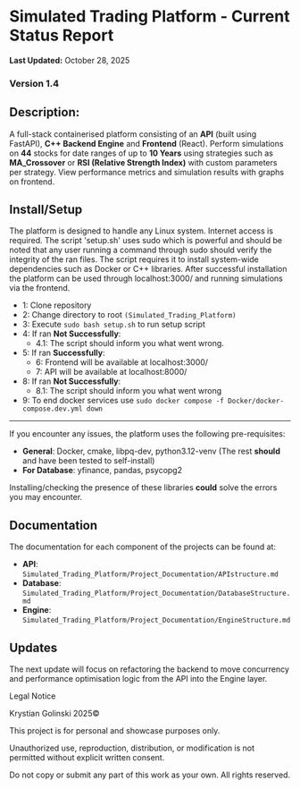 # Simulated Trading Platform - Current Status Report

**Last Updated:** October 28, 2025  

### Version 1.4 

## Description:

A full-stack containerised platform consisting of an **API** (built using FastAPI), **C++ Backend Engine** and **Frontend** (React). Perform simulations on **44** stocks for date ranges of up to **10 Years** using strategies such as **MA_Crossover** or **RSI (Relative Strength Index)** with custom parameters per strategy. View performance metrics and simulation results with graphs on frontend. 

## Install/Setup

The platform is designed to handle any Linux system. Internet access is required. The script 'setup.sh' uses sudo which is powerful and should be noted that any user running a command through sudo should verify the integrity of the ran files. The script requires it to install system-wide dependencies such as Docker or C++ libraries. After successful installation the platform can be used through localhost:3000/ and running simulations via the frontend.

- 1: Clone repository
- 2: Change directory to root `(Simulated_Trading_Platform)`
- 3: Execute `sudo bash setup.sh` to run setup script
- 4: If ran **Not Successfully**:
  - 4.1: The script should inform you what went wrong.
- 5: If ran **Successfully**:
  - 6: Frontend will be available at localhost:3000/
  - 7: API will be available at localhost:8000/
- 8: If ran **Not Successfully**:
  - 8.1: The script should inform you what went wrong
- 9: To end docker services use `sudo docker compose -f Docker/docker-compose.dev.yml down`
---

If you encounter any issues, the platform uses the following pre-requisites:

- **General**: Docker, cmake, libpq-dev, python3.12-venv (The rest **should** and have been tested to self-install)
- **For Database**: yfinance, pandas, psycopg2

Installing/checking the presence of these libraries **could** solve the errors you may encounter.

## Documentation

The documentation for each component of the projects can be found at:

- **API**: `Simulated_Trading_Platform/Project_Documentation/APIstructure.md`
- **Database**: `Simulated_Trading_Platform/Project_Documentation/DatabaseStructure.md`
- **Engine**: `Simulated_Trading_Platform/Project_Documentation/EngineStructure.md`

## Updates

The next update will focus on refactoring the backend to move concurrency and performance optimisation logic from the API into the Engine layer.

Legal Notice

Krystian Golinski 2025©

This project is for personal and showcase purposes only.

Unauthorized use, reproduction, distribution, or modification is not permitted without explicit written consent.

Do not copy or submit any part of this work as your own. All rights reserved.
